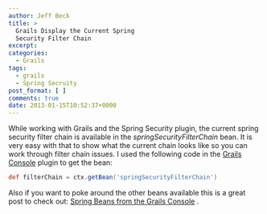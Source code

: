 ```yaml
---
author: Jeff Beck
title: >
  Grails Display the Current Spring
  Security Filter Chain
excerpt:
categories:
  - Grails
tags:
  - grails
  - Spring Secruity
post_format: [ ]
comments: true
date: 2013-01-15T10:52:37+0000
---
```

While working with Grails and the Spring Security plugin, the current spring security filter chain is available in the *springSecurityFilterChain* bean. It is very easy with that to show what the current chain looks like so you can work through filter chain issues. I used the following code in the [Grails Console][1] plugin to get the bean:


``` groovy
def filterChain = ctx.getBean('springSecurityFilterChain')
```
Also if you want to poke around the other beans available this is a great post to check out: [Spring Beans from the Grails Console][2] .

 [1]: http://grails.org/plugin/console
 [2]: http://www.redtoad.ca/ataylor/2012/05/spring-beans-from-the-grails-console/

